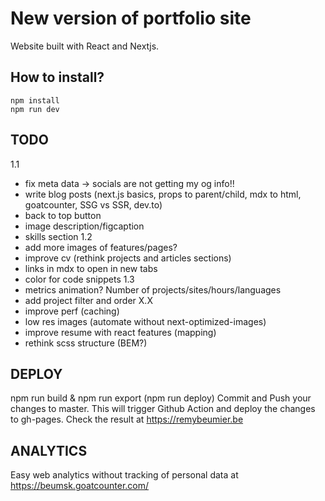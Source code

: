 # New version of portfolio site

Website built with React and Nextjs.

## How to install?

```
npm install
npm run dev
```

## TODO

1.1
- fix meta data -> socials are not getting my og info!!
- write blog posts (next.js basics, props to parent/child, mdx to html, goatcounter, SSG vs SSR, dev.to)
- back to top button
- image description/figcaption
- skills section
1.2
- add more images of features/pages?
- improve cv (rethink projects and articles sections)
- links in mdx to open in new tabs
- color for code snippets
1.3
- metrics animation? Number of projects/sites/hours/languages
- add project filter and order
X.X
- improve perf (caching)
- low res images (automate without next-optimized-images)
- improve resume with react features (mapping)
- rethink scss structure (BEM?)

## DEPLOY

npm run build & npm run export (npm run deploy)
Commit and Push your changes to master.
This will trigger Github Action and deploy the changes to gh-pages.
Check the result at https://remybeumier.be

## ANALYTICS

Easy web analytics without tracking of personal data at https://beumsk.goatcounter.com/
